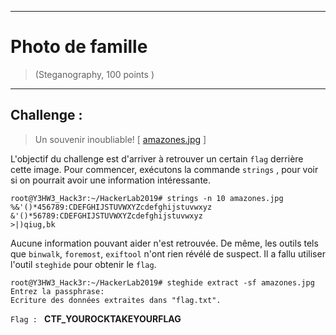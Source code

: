 * * *
# Photo de famille
> (Steganography, 100 points )
---
## Challenge :
> Un souvenir inoubliable!  [ [amazones.jpg](File/amazones.jpg ) ]

L'objectif du challenge est d'arriver à retrouver un certain ```flag``` derrière cette image. Pour commencer, exécutons la commande ```strings``` , pour voir si on pourrait avoir une information intéressante.
```console
root@Y3HW3_Hack3r:~/HackerLab2019# strings -n 10 amazones.jpg
%&'()*456789:CDEFGHIJSTUVWXYZcdefghijstuvwxyz
&'()*56789:CDEFGHIJSTUVWXYZcdefghijstuvwxyz
>|)qiug,bk
```
Aucune information pouvant aider n'est retrouvée. De même, les outils tels que ```binwalk```, ```foremost```, ```exiftool``` n'ont rien révélé de suspect. Il a fallu utiliser l'outil ```steghide``` pour obtenir le ```flag```.

```console
root@Y3HW3_Hack3r:~/HackerLab2019# steghide extract -sf amazones.jpg
Entrez la passphrase: 
Ecriture des données extraites dans "flag.txt".
```
```Flag : ``` **CTF_YOUROCKTAKEYOURFLAG**